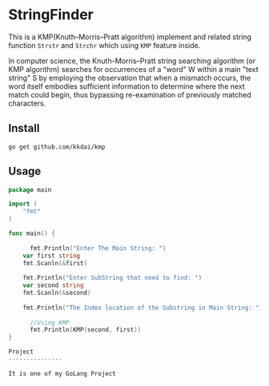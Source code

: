 StringFinder
==================

This is a KMP(Knuth–Morris–Pratt algorithm) implement and related string function `Strstr` and `Strchr` which using `KMP` feature inside.

In computer science, the Knuth–Morris–Pratt string searching algorithm (or KMP algorithm) searches for occurrences of a "word" W within a main "text string" S by employing the observation that when a mismatch occurs, the word itself embodies sufficient information to determine where the next match could begin, thus bypassing re-examination of previously matched characters.
 
Install
---------------
`go get github.com/kkdai/kmp`


Usage
---------------

```go
package main

import (
	"fmt"
)

func main() {
    
	  fmt.Println("Enter The Main String: ") 
    var first string 
    fmt.Scanln(&first)
    
    fmt.Println("Enter SubString that need to find: ") 
    var second string 
    fmt.Scanln(&second) 
  
    fmt.Println("The Index location of the Substring in Main String: ") 
	
	  //Using KMP
	  fmt.Println(KMP(second, first))
}	

Project
---------------

It is one of my GoLang Project
